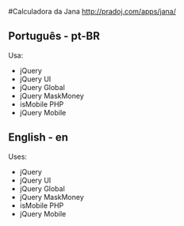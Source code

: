 #Calculadora da Jana
http://pradoj.com/apps/jana/

## Português - pt-BR
Usa:
* jQuery
* jQuery UI
* jQuery Global
* jQuery MaskMoney
* isMobile PHP
* jQuery Mobile

## English - en
Uses:
* jQuery
* jQuery UI
* jQuery Global
* jQuery MaskMoney
* isMobile PHP
* jQuery Mobile